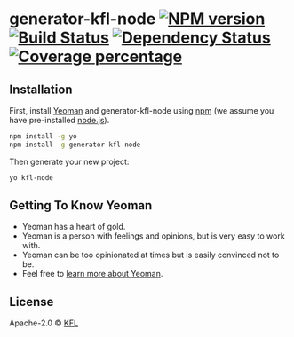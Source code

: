 # generator-kfl-node [![NPM version][npm-image]][npm-url] [![Build Status][travis-image]][travis-url] [![Dependency Status][daviddm-image]][daviddm-url] [![Coverage percentage][coveralls-image]][coveralls-url]
> 

## Installation

First, install [Yeoman](http://yeoman.io) and generator-kfl-node using [npm](https://www.npmjs.com/) (we assume you have pre-installed [node.js](https://nodejs.org/)).

```bash
npm install -g yo
npm install -g generator-kfl-node
```

Then generate your new project:

```bash
yo kfl-node
```

## Getting To Know Yeoman

 * Yeoman has a heart of gold.
 * Yeoman is a person with feelings and opinions, but is very easy to work with.
 * Yeoman can be too opinionated at times but is easily convinced not to be.
 * Feel free to [learn more about Yeoman](http://yeoman.io/).

## License

Apache-2.0 © [KFL]()


[npm-image]: https://badge.fury.io/js/generator-kfl-node.svg
[npm-url]: https://npmjs.org/package/generator-kfl-node
[travis-image]: https://travis-ci.org/kflu/generator-kfl-node.svg?branch=master
[travis-url]: https://travis-ci.org/kflu/generator-kfl-node
[daviddm-image]: https://david-dm.org/kflu/generator-kfl-node.svg?theme=shields.io
[daviddm-url]: https://david-dm.org/kflu/generator-kfl-node
[coveralls-image]: https://coveralls.io/repos/kflu/generator-kfl-node/badge.svg
[coveralls-url]: https://coveralls.io/r/kflu/generator-kfl-node
